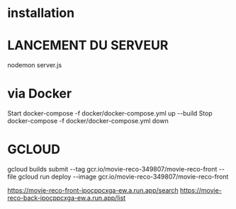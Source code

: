# installation 



# LANCEMENT DU SERVEUR
nodemon server.js

# via Docker
Start
docker-compose -f docker/docker-compose.yml up --build
Stop
docker-compose -f docker/docker-compose.yml down

# GCLOUD
gcloud builds submit --tag gcr.io/movie-reco-349807/movie-reco-front --file
gcloud run deploy --image gcr.io/movie-reco-349807/movie-reco-front

https://movie-reco-front-ipocppcxga-ew.a.run.app/search
https://movie-reco-back-ipocppcxga-ew.a.run.app/list
